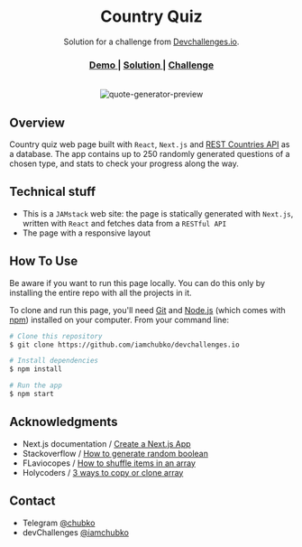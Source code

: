 <h1 align="center">Country Quiz</h1>

<div align="center">
   Solution for a challenge from  <a href="http://devchallenges.io" target="_blank">Devchallenges.io</a>.
</div>

<div align="center">
  <h3>
    <a href="https://devchallprojects.web.app/country-quiz/" target='_blank'>
      Demo
    </a>
    <span> | </span>
    <a href="https://devchallenges.io/solutions/H5M1Vk8wGe8cKHKqYTgS" target='_blank'>
      Solution
    </a>
    <span> | </span>
    <a href="https://devchallenges.io/challenges/Bu3G2irnaXmfwQ8sZkw8" target='_blank'>
      Challenge
    </a>
  </h3>
</div>
<br>
<div align="center">
  <img src='https://user-images.githubusercontent.com/56153711/111846178-50ee9c00-8917-11eb-8a71-b4003143ad0e.png' alt='quote-generator-preview'>
</div>

## Overview

Country quiz web page built with `React`, `Next.js` and [REST Countries API](https://github.com/apilayer/restcountries) as a database. The app contains up to 250 randomly generated questions of a chosen type, and stats to check your progress along the way.

## Technical stuff

 - This is a `JAMstack` web site: the page is statically generated with `Next.js`, written with `React` and fetches data from a `RESTful API`
 - The page with a responsive layout

## How To Use

Be aware if you want to run this page locally. You can do this only by installing the entire repo with all the projects in it.

To clone and run this page, you'll need [Git](https://git-scm.com) and [Node.js](https://nodejs.org/en/download/) (which comes with [npm](http://npmjs.com)) installed on your computer. From your command line:

```bash
# Clone this repository
$ git clone https://github.com/iamchubko/devchallenges.io

# Install dependencies
$ npm install

# Run the app
$ npm start
```

## Acknowledgments

- Next.js documentation / [Create a Next.js App](https://nextjs.org/learn/basics/create-nextjs-app)
- Stackoverflow / [How to generate random boolean](https://stackoverflow.com/questions/36756331/js-generate-random-boolean/36756480#36756480)
- FLaviocopes / [How to shuffle items in an array](https://flaviocopes.com/how-to-shuffle-array-javascript/)
- Holycoders / [3 ways to copy or clone array](https://holycoders.com/javscript-copy-array/)

## Contact

- Telegram [@chubko](https://t.me/chubko)
- devChallenges [@iamchubko](https://devchallenges.io/portfolio/iamchubko)

